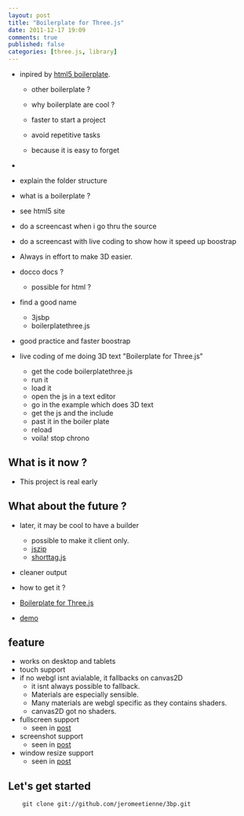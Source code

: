 ```yaml
---
layout: post
title: "Boilerplate for Three.js"
date: 2011-12-17 19:09
comments: true
published: false
categories: [three.js, library]
---
```


* inpired by [html5 boilerplate](http://html5boilerplate.com/).
  * other boilerplate ?
  * why boilerplate are cool ?
  
  * faster to start a project
  * avoid repetitive tasks
  * because it is easy to forget

* 

* explain the folder structure

* what is a boilerplate ?
* see html5 site

* do a screencast when i go thru the source
* do a screencast with live coding to show how it speed up boostrap
* Always in effort to make 3D easier.
* docco docs ?
  * possible for html ?
* find a good name
  * 3jsbp
  * boilerplatethree.js
* good practice and faster boostrap


* live coding of me doing 3D text "Boilerplate for Three.js"
  * get the code boilerplatethree.js
  * run it
  * load it
  * open the js in a text editor
  * go in the example which does 3D text
  * get the js and the include
  * past it in the boiler plate
  * reload
  * voila! stop chrono

## What is it now ?

* This project is real early

## What about the future ?
* later, it may be cool to have a builder
  * possible to make it client only.
  * [jszip](http://jszip.stuartk.co.uk/)
  * [shorttag.js](https://github.com/jeromeetienne/shorttag.js)
* cleaner output

* how to get it ?

* [Boilerplate for Three.js](https://github.com/jeromeetienne/3bp)
* [demo](http://jeromeetienne.github.com/3bp)

## feature

* works on desktop and tablets
* touch support
* if no webgl isnt avialable, it fallbacks on canvas2D
  * it isnt always possible to fallback.
  * Materials are especially sensible.
  * Many materials are webgl specific as they contains shaders.
  * canvas2D got no shaders.
* fullscreen support
  * seen in [post](/blog/2011/11/17/lets-make-a-3d-game-make-it-fullscreen/)
* screenshot support
  * seen in [post](/blog/2011/09/03/screenshot-in-javascript/)
* window resize support
  * seen in [post](/blog/2011/08/30/window-resize-for-your-demos/)

## Let's get started

```
	git clone git://github.com/jeromeetienne/3bp.git
```
